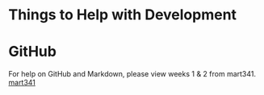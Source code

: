 # Things to Help with Development

# GitHub

For help on GitHub and Markdown, please view weeks 1 & 2 from mart341.
[mart341](https://montana-media-arts.github.io/mart341-webDev/modules/week-1/github-part1/)
